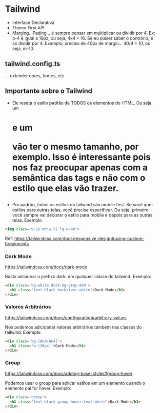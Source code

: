 # Tailwind

- Interface Declarativa
- Theme First API
- Marging.. Pading... é sempre pensar em multiplicar ou dividir por 4. Ex: p-4 é igual a 16px, ou seja, 4x4 = 16. Se eu quiser saber o contrário, é só dividir por 4. Exemplo, preciso de 40px de margin... 40/4 = 10, ou seja, m-10.

## tailwind.config.ts

... extender cores, fontes, etc

## Importante sobre o Tailwind

- Ele reseta o estilo padrão de TODOS os elementos do HTML. Ou seja, um <h1> e um <p> vão ter o mesmo tamanho, por exemplo. Isso é interessante pois nos faz preocupar apenas com a semântica das tags e não com o estilo que elas vão trazer.
- Por padrão, todos os estilos do tailwind são mobile first. Se você quer estilos para outras telas, você precisa especificar. Ou seja, primeiro você sempre vai declarar o estilo para mobile e depois para as outras telas. Exemplo:

```html
<img class='w-16 md:w-32 lg:w-48'>
```

Ref: https://tailwindcss.com/docs/responsive-design#using-custom-breakpoints

### Dark Mode

https://tailwindcss.com/docs/dark-mode

Basta adicionar o prefixo dark: em qualquer classe do tailwind. Exemplo:

```html
<div class='bg-white dark:bg-gray-800'>
  <h1 class='text-black dark:text-white'>Dark Mode</h1>
</div>
```

### Valores Arbitrários

https://tailwindcss.com/docs/configuration#arbitrary-values

Nós podemos adicioanar valores arbitrários também nas classes do tailwind. Exemplo:

```html
<div class='bg-[#FAFAFA]'>
  <h1 class='w-[30px]'>Dark Mode</h1>
</div>
```

### Group

https://tailwindcss.com/docs/adding-base-styles#group-hover

Podemos usar o group para aplicar estilos em um elemento quando o elemento pai for hover. Exemplo:

```html
<div class='group'>
  <h1 class='text-black group-hover:text-white'>Dark Mode</h1>
</div>
```

